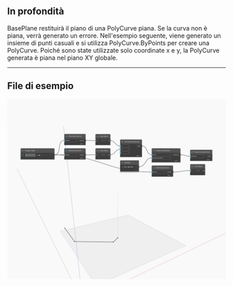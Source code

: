 ## In profondità
BasePlane restituirà il piano di una PolyCurve piana. Se la curva non è piana, verrà generato un errore. Nell'esempio seguente, viene generato un insieme di punti casuali e si utilizza PolyCurve.ByPoints per creare una PolyCurve. Poiché sono state utilizzate solo coordinate x e y, la PolyCurve generata è piana nel piano XY globale.
___
## File di esempio

![BasePlane](./Autodesk.DesignScript.Geometry.PolyCurve.BasePlane_img.jpg)

